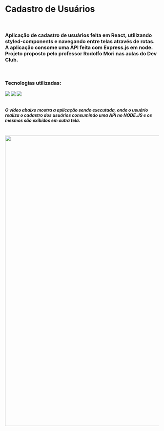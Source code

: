 <h1>Cadastro de Usuários</h1> 
<br>

<h3>Aplicação de cadastro de usuários feita em React, utilizando styled-components e navegando entre telas através de rotas. <br> A aplicação consome uma API feita com Express.js em node. Projeto proposto pelo professor Rodolfo Mori nas aulas do Dev Club.</h3>

<br>
<h3>Tecnologias utilizadas: </h3>
<img align="left" src="https://img.shields.io/badge/React-20232A?style=for-the-badge&logo=react&logoColor=61DAFB">
<img align="left" src="https://img.shields.io/badge/styled--components-DB7093?style=for-the-badge&logo=styled-components&logoColor=white">
<img align="left" src="https://img.shields.io/badge/React_Router-CA4245?style=for-the-badge&logo=react-router&logoColor=white">

<br>
<br>

<h5>O vídeo abaixo mostra a aplicação sendo executada, onde o usuário realiza o cadastro dos usuários consumindo uma API no NODE.JS e os mesmos são exibidos em outra tela.</h5>
<br>

<img  src="https://github.com/PitterBonoto/first-project-react/blob/main/src/assets/gif-readme.gif?raw=true" width=950px dis>


